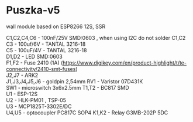 # Puszka-v5
wall module based on ESP8266 12S, SSR

C1,C2,C4,C6 - 100nF/25V SMD:0603 , when using I2C do not solder C1,C2	
C3 - 100uf/6V - TANTAL 3216-18	
C5 - 100uF/4V - TANTAL 3216-18	
D1,D2 - LED SMD:0603	
F1,F2 - Fuse 2410 (1A) (https://www.digikey.com/en/product-highlight/t/te-connectivity/2410-smt-fuses)	
J2,J7 - ARK2 	
J1,J3,J4,J5,J6 - goldpin 2,54mm	
RV1 - Varistor 07D431K	
SW1 - microswitch 3x6x2.5mm	
T1,T2 - BC817 SMD	
U1 - ESP-12S	
U2 - HLK-PM01 , TSP-05	
U3 - MCP1825T-3302E/DC	
U4,U5 - optocoupler PC817C SOP4	
K1,K2 - Relay G3MB-202P 5DC	
